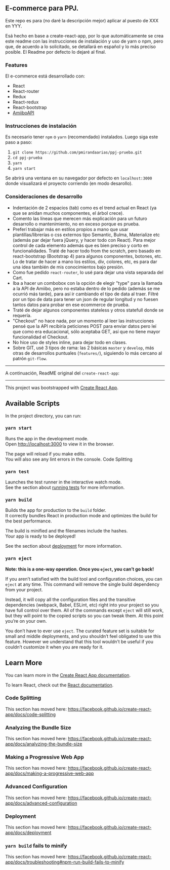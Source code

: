 ## E-commerce para PPJ.

Este repo es para (no daré la descripción mejor) aplicar al puesto de XXX en YYY.

Esá hecho en base a create-react-app, por lo que automáticamente se crea este readme con las instrucciones de instalación y uso de yarn o npm, pero que, de acuerdo a lo solicitado, se detallará en español y lo más preciso posible. El Readme por defecto lo dejaré al final.

### Features
El e-commerce está desarrollado con:
- React
- React-router
- Redux
- React-redux
- React-bootstrap
- [AmiiboAPI](https://www.amiiboapi.com/)

### Instrucciones de instalación

Es necesario tener `npm` o `yarn` (recomendado) instalados. Luego siga este paso a paso:

1. `git clone https://github.com/pmirandaarias/ppj-prueba.git`
2. `cd ppj-prueba`
3. `yarn`
4. `yarn start`

Se abrirá una ventana en su navegador por defecto en `localhost:3000` donde visualizará el proyecto corriendo (en modo desarollo).


### Consideraciones de desarrollo

- Indentación de 2 espacios (tab) como es el trend actual en React (ya que se anidan muchos componentes, el árbol crece).
- Comento las líneas que merecen más explicación para un futuro desarrollo o mantenimiento, no en exceso porque es prueba.
- Preferí trabajar más en estilos propios a mano que usar plantillas/librerías o css externos tipo Semantic, Bulma, Materialize etc (además par dejar fuera jQuery, y hacer todo con React). Para mejor control de cada elemento además que es bien preciso y corto en funcionalidades. Traté de hacer todo from the scratch, pero basado en react-bootstrap (Bootstrap 4) para algunos componentes, botones, etc. Lo de tratar de hacer a mano los estilos, div, colores, etc, es para dar una idea también de mis conocimientos bajo presión.
- Como fue pedido `react-router`, lo usé para dejar una vista separada del Cart.
- Iba a hacer un combobox con la opción de elegir "type" para la llamada a la API de Amiibo, pero no estaba dentro de lo pedido (además se me ocurrió más tarde), para así ir cambiando el tipo de data al traer. Filtré por un tipo de data para tener un json de regular longitud y no fuesen tantos datos para probar en ese ecommerce de prueba.
- Traté de dejar algunos componentes stateless y otros statefull donde se requería.
- "Checkout" no hace nada, por un momento al leer las instrucciones pensé que la API recibiría peticiones POST para enviar datos pero leí que como era educacional, sólo aceptaba GET, así que no tiene mayor funcionalidad el Checkout.
- No hice uso de styles inline, para dejar todo en clases.
- Sobre GIT, usé 3 tipos de rama: las 2 básicas `master` y `develop`, más otras de desarrollos puntuales (`features/`), siguiendo lo más cercano al patrón `git-flow`.

***

A continuación, ReadME original del `create-react-app`:

***


This project was bootstrapped with [Create React App](https://github.com/facebook/create-react-app).

## Available Scripts

In the project directory, you can run:

### `yarn start`

Runs the app in the development mode.<br />
Open [http://localhost:3000](http://localhost:3000) to view it in the browser.

The page will reload if you make edits.<br />
You will also see any lint errors in the console.
Code Splitting
### `yarn test`

Launches the test runner in the interactive watch mode.<br />
See the section about [running tests](https://facebook.github.io/create-react-app/docs/running-tests) for more information.

### `yarn build`

Builds the app for production to the `build` folder.<br />
It correctly bundles React in production mode and optimizes the build for the best performance.

The build is minified and the filenames include the hashes.<br />
Your app is ready to be deployed!

See the section about [deployment](https://facebook.github.io/create-react-app/docs/deployment) for more information.

### `yarn eject`

**Note: this is a one-way operation. Once you `eject`, you can’t go back!**

If you aren’t satisfied with the build tool and configuration choices, you can `eject` at any time. This command will remove the single build dependency from your project.

Instead, it will copy all the configuration files and the transitive dependencies (webpack, Babel, ESLint, etc) right into your project so you have full control over them. All of the commands except `eject` will still work, but they will point to the copied scripts so you can tweak them. At this point you’re on your own.

You don’t have to ever use `eject`. The curated feature set is suitable for small and middle deployments, and you shouldn’t feel obligated to use this feature. However we understand that this tool wouldn’t be useful if you couldn’t customize it when you are ready for it.

## Learn More

You can learn more in the [Create React App documentation](https://facebook.github.io/create-react-app/docs/getting-started).

To learn React, check out the [React documentation](https://reactjs.org/).

### Code Splitting

This section has moved here: https://facebook.github.io/create-react-app/docs/code-splitting

### Analyzing the Bundle Size

This section has moved here: https://facebook.github.io/create-react-app/docs/analyzing-the-bundle-size

### Making a Progressive Web App

This section has moved here: https://facebook.github.io/create-react-app/docs/making-a-progressive-web-app

### Advanced Configuration

This section has moved here: https://facebook.github.io/create-react-app/docs/advanced-configuration

### Deployment

This section has moved here: https://facebook.github.io/create-react-app/docs/deployment

### `yarn build` fails to minify

This section has moved here: https://facebook.github.io/create-react-app/docs/troubleshooting#npm-run-build-fails-to-minify
